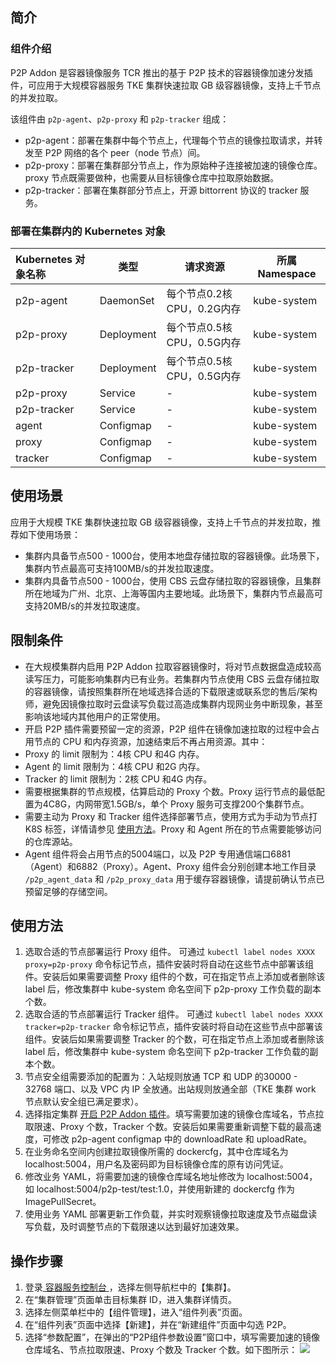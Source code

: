 ## 简介

### 组件介绍
P2P Addon 是容器镜像服务 TCR 推出的基于 P2P 技术的容器镜像加速分发插件，可应用于大规模容器服务 TKE 集群快速拉取 GB 级容器镜像，支持上千节点的并发拉取。

该组件由 `p2p-agent`、`p2p-proxy` 和 `p2p-tracker` 组成：
- p2p-agent：部署在集群中每个节点上，代理每个节点的镜像拉取请求，并转发至 P2P 网络的各个 peer（node 节点）间。
- p2p-proxy：部署在集群部分节点上，作为原始种子连接被加速的镜像仓库。proxy 节点既需要做种，也需要从目标镜像仓库中拉取原始数据。
- p2p-tracker：部署在集群部分节点上，开源 bittorrent 协议的 tracker 服务。

### 部署在集群内的 Kubernetes 对象

| Kubernetes 对象名称 | 类型       | 请求资源                     | 所属 Namespace |
| :----------------- | ---------- | ---------------------------- | -------------- |
| p2p-agent          | DaemonSet  | 每个节点0.2核 CPU，0.2G内存 | kube-system    |
| p2p-proxy          | Deployment | 每个节点0.5核 CPU，0.5G内存   | kube-system    |
| p2p-tracker        | Deployment | 每个节点0.5核 CPU，0.5G内存   | kube-system    |
| p2p-proxy          | Service    | -                            | kube-system    |
| p2p-tracker        | Service    | -                            | kube-system    |
| agent              | Configmap  | -                            | kube-system    |
| proxy              | Configmap  | -                            | kube-system    |
| tracker            | Configmap  | -                            | kube-system    |

## 使用场景

应用于大规模 TKE 集群快速拉取 GB 级容器镜像，支持上千节点的并发拉取，推荐如下使用场景：
- 集群内具备节点500 - 1000台，使用本地盘存储拉取的容器镜像。此场景下，集群内节点最高可支持100MB/s的并发拉取速度。
- 集群内具备节点500 - 1000台，使用 CBS 云盘存储拉取的容器镜像，且集群所在地域为广州、北京、上海等国内主要地域。此场景下，集群内节点最高可支持20MB/s的并发拉取速度。

## 限制条件
- 在大规模集群内启用 P2P Addon 拉取容器镜像时，将对节点数据盘造成较高读写压力，可能影响集群内已有业务。若集群内节点使用 CBS 云盘存储拉取的容器镜像，请按照集群所在地域选择合适的下载限速或联系您的售后/架构师，避免因镜像拉取时云盘读写负载过高造成集群内现网业务中断现象，甚至影响该地域内其他用户的正常使用。
- 开启 P2P 插件需要预留一定的资源，P2P 组件在镜像加速拉取的过程中会占用节点的 CPU 和内存资源，加速结束后不再占用资源。其中：
 - Proxy 的 limit 限制为：4核 CPU 和4G 内存。
 - Agent 的 limit 限制为：4核 CPU 和2G 内存。
 - Tracker 的 limit 限制为：2核 CPU 和4G 内存。
- 需要根据集群的节点规模，估算启动的 Proxy 个数。Proxy 运行节点的最低配置为4C8G，内网带宽1.5GB/s，单个 Proxy 服务可支撑200个集群节点。
- 需要主动为 Proxy 和 Tracker 组件选择部署节点，使用方式为手动为节点打 K8S 标签，详情请参见 [使用方法](#Instructions)。Proxy 和 Agent 所在的节点需要能够访问的仓库源站。
- Agent 组件将会占用节点的5004端口，以及 P2P 专用通信端口6881（Agent）和6882（Proxy）。Agent、Proxy 组件会分别创建本地工作目录 `/p2p_agent_data` 和 `/p2p_proxy_data` 用于缓存容器镜像，请提前确认节点已预留足够的存储空间。





## 使用方法[](id:Instructions)
1. 选取合适的节点部署运行 Proxy 组件。
可通过 `kubectl label nodes XXXX proxy=p2p-proxy` 命令标记节点，插件安装时将自动在这些节点中部署该组件。安装后如果需要调整 Proxy 组件的个数，可在指定节点上添加或者删除该 label 后，修改集群中 kube-system 命名空间下 p2p-proxy 工作负载的副本个数。
2. 选取合适的节点部署运行 Tracker 组件。
可通过 `kubectl label nodes XXXX tracker=p2p-tracker` 命令标记节点，插件安装时将自动在这些节点中部署该组件。安装后如果需要调整 Tracker 的个数，可在指定节点上添加或者删除该 label 后，修改集群中 kube-system 命名空间下 p2p-tracker 工作负载的副本个数。
3. 节点安全组需要添加的配置为：入站规则放通 TCP 和 UDP 的30000 - 32768 端口、以及 VPC 内 IP 全放通。出站规则放通全部（TKE 集群 work 节点默认安全组已满足要求）。
4. 选择指定集群 [开启 P2P Addon 插件](#start)。填写需要加速的镜像仓库域名，节点拉取限速、Proxy 个数，Tracker 个数。安装后如果需要重新调整下载的最高速度，可修改 p2p-agent configmap 中的 downloadRate 和 uploadRate。
5. 在业务命名空间内创建拉取镜像所需的 dockercfg，其中仓库域名为 localhost:5004，用户名及密码即为目标镜像仓库的原有访问凭证。
6. 修改业务 YAML，将需要加速的镜像仓库域名地址修改为 localhost:5004，如 localhost:5004/p2p-test/test:1.0，并使用新建的 dockercfg 作为 ImagePullSecret。
7. 使用业务 YAML 部署更新工作负载，并实时观察镜像拉取速度及节点磁盘读写负载，及时调整节点的下载限速以达到最好加速效果。






## 操作步骤[](id:start)
1. 登录[ 容器服务控制台 ](https://console.cloud.tencent.com/tke2)，选择左侧导航栏中的【集群】。
2. 在“集群管理”页面单击目标集群 ID，进入集群详情页。
3. 选择左侧菜单栏中的【组件管理】，进入“组件列表”页面。
4. 在“组件列表”页面中选择【新建】，并在“新建组件”页面中勾选 P2P。
5. 选择“参数配置”，在弹出的“P2P组件参数设置”窗口中，填写需要加速的镜像仓库域名、节点拉取限速、Proxy 个数及 Tracker 个数。如下图所示：
![](https://main.qcloudimg.com/raw/2651ee1a5d38d789a7675ce0c8bc614a.png)
